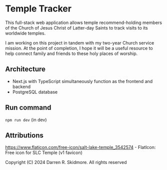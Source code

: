 # Temple Tracker

This full-stack web application allows temple recommend-holding members of the Church of Jesus Christ of Latter-day Saints to track visits to its worldwide temples.

I am working on this project in tandem with my two-year Church service mission. At the point of completion, I hope it will be a useful resource to help connect family and friends to these holy places of worship.

## Architecture

* Next.js with TypeScript simultaneously function as the frontend and backend
* PostgreSQL database

## Run command

`npm run dev` (in dev)

## Attributions

https://www.flaticon.com/free-icon/salt-lake-temple_3542574 - FlatIcon: Free icon for SLC Temple (v1 favicon)

Copyright (C) 2024 Darren R. Skidmore. All rights reserved